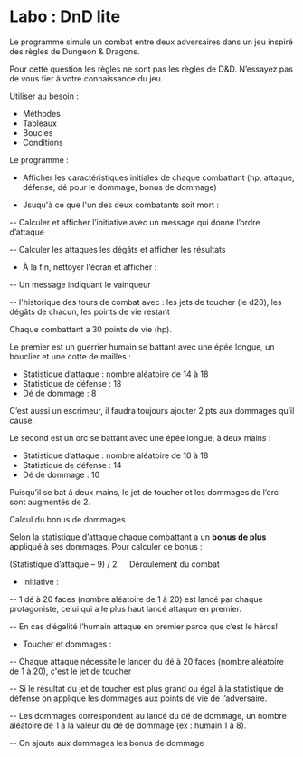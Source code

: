 # Labo : DnD lite

Le programme simule un combat entre deux adversaires dans un jeu inspiré des règles de Dungeon & Dragons. 

Pour cette question les règles ne sont pas les règles de D&D. N’essayez pas de vous fier à votre connaissance du jeu.

Utiliser au besoin :
- Méthodes
- Tableaux
- Boucles
- Conditions

Le programme :

-	Afficher les caractéristiques initiales de chaque combattant (hp, attaque, défense, dé pour le dommage, bonus de dommage)

- Jsuqu'à ce que l'un des deux combatants soit mort :

--	Calculer et afficher l’initiative avec un message qui donne l’ordre d’attaque

--	Calculer les attaques les dégâts et afficher les résultats

-	À la fin, nettoyer l'écran et afficher :

-- Un message indiquant le vainqueur

-- l'historique des tours de combat avec : les jets de toucher (le d20), les dégâts de chacun, les points de vie restant

Chaque combattant a 30 points de vie (hp).

Le premier est un guerrier humain se battant avec une épée longue, un bouclier et une cotte de mailles :

-	Statistique d’attaque : nombre aléatoire de 14 à 18 
-	Statistique de défense : 18
-	Dé de dommage : 8

C’est aussi un escrimeur, il faudra toujours ajouter 2 pts aux dommages qu’il cause.

Le second est un orc se battant avec une épée longue, à deux mains :

-	Statistique d’attaque : nombre aléatoire de 10 à 18 
-	Statistique de défense : 14
-	Dé de dommage : 10

Puisqu’il se bat à deux mains, le jet de toucher et les dommages de l’orc sont augmentés de 2.

Calcul du bonus de dommages

Selon la statistique d’attaque chaque combattant a un **bonus de plus** appliqué à ses dommages. Pour calculer ce bonus :

(Statistique d’attaque – 9) / 2
 
Déroulement du combat

- Initiative : 

-- 1 dé à 20 faces (nombre aléatoire de 1 à 20) est lancé par chaque protagoniste, celui qui a le plus haut lancé attaque en premier. 

-- En cas d’égalité l’humain attaque en premier parce que c’est le héros!

- Toucher et dommages :

-- Chaque attaque nécessite le lancer du dé à 20 faces (nombre aléatoire de 1 à 20), c'est le jet de toucher

-- Si le résultat du jet de toucher est plus grand ou égal à la statistique de défense on applique les dommages aux points de vie de l’adversaire.

-- Les dommages correspondent au lancé du dé de dommage, un nombre aléatoire de 1 à la valeur du dé de dommage (ex : humain 1 à 8).

-- On ajoute aux dommages les bonus de dommage





